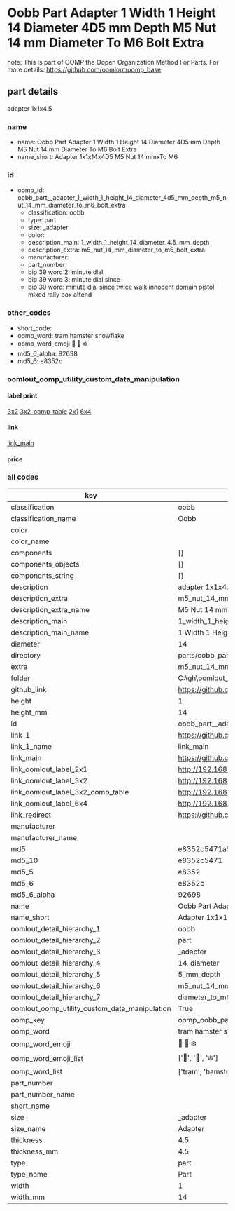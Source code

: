 # Oobb Part  Adapter 1 Width 1 Height 14 Diameter 4D5 mm Depth M5 Nut 14 mm Diameter To M6 Bolt Extra  

note: This is part of OOMP the Oopen Organization Method For Parts. For more details: https://github.com/oomlout/oomp_base

##  part details
  



 adapter 1x1x4.5



### name
* name: Oobb Part  Adapter 1 Width 1 Height 14 Diameter 4D5 mm Depth M5 Nut 14 mm Diameter To M6 Bolt Extra
* name_short: Adapter 1x1x14x4D5 M5 Nut 14 mmxTo M6
### id
* oomp_id: oobb_part__adapter_1_width_1_height_14_diameter_4d5_mm_depth_m5_nut_14_mm_diameter_to_m6_bolt_extra
  * classification: oobb
  * type: part
  * size: _adapter
  * color: 
  * description_main: 1_width_1_height_14_diameter_4.5_mm_depth
  * description_extra: m5_nut_14_mm_diameter_to_m6_bolt_extra
  * manufacturer: 
  * part_number: 
  * bip 39 word 2: minute dial
  * bip 39 word 3: minute dial since
  * bip 39 word: minute dial since twice walk innocent domain pistol mixed rally box attend

### other_codes
* short_code: 
* oomp_word: tram hamster snowflake
* oomp_word_emoji :tram: :hamster: :snowflake:
* md5_6_alpha: 92698
* md5_6: e8352c






### oomlout_oomp_utility_custom_data_manipulation
#### label print
[3x2](http://192.168.1.245:1112/?label=oomp%2092698)
[3x2_oomp_table](http://192.168.1.108:1112/?label=oomp%2092698)
[2x1](http://192.168.1.242:1112/?label=oomp%2092698)
[6x4](http://192.168.1.55:1112/?label=oomp%2092698)    

#### link

[link_main](https://github.com/oomlout/oomlout_oobb_version_4_generated_parts/tree/main/navigation_oomp/oobb/part/_adapter/1_width_1_height_14_diameter_4.5_mm_depth/m5_nut_14_mm_diameter_to_m6_bolt_extra/part)                              

#### price







### all codes 
| key | value |  
| --- | --- |  
| classification | oobb |  
| classification_name | Oobb |  
| color |  |  
| color_name |  |  
| components | [] |  
| components_objects | [] |  
| components_string | [] |  
| description |  adapter 1x1x4.5 |  
| description_extra | m5_nut_14_mm_diameter_to_m6_bolt_extra |  
| description_extra_name | M5 Nut 14 mm Diameter To M6 Bolt Extra |  
| description_main | 1_width_1_height_14_diameter_4.5_mm_depth |  
| description_main_name | 1 Width 1 Height 14 Diameter 4.5 mm Depth |  
| diameter | 14 |  
| directory | parts/oobb_part__adapter_1_width_1_height_14_diameter_4d5_mm_depth_m5_nut_14_mm_diameter_to_m6_bolt_extra |  
| extra | m5_nut_14_mm_diameter_to_m6_bolt |  
| folder | C:\gh\oomlout_oobb_version_4_generated_parts\parts\oobb_part__adapter_1_width_1_height_14_diameter_4d5_mm_depth_m5_nut_14_mm_diameter_to_m6_bolt_extra |  
| github_link | https://github.com/oomlout/oomlout_oomp_part_src/tree/main/parts/oobb_part__adapter_1_width_1_height_14_diameter_4d5_mm_depth_m5_nut_14_mm_diameter_to_m6_bolt_extra |  
| height | 1 |  
| height_mm | 14 |  
| id | oobb_part__adapter_1_width_1_height_14_diameter_4d5_mm_depth_m5_nut_14_mm_diameter_to_m6_bolt_extra |  
| link_1 | https://github.com/oomlout/oomlout_oobb_version_4_generated_parts/tree/main/navigation_oomp/oobb/part/_adapter/1_width_1_height_14_diameter_4.5_mm_depth/m5_nut_14_mm_diameter_to_m6_bolt_extra/part |  
| link_1_name | link_main |  
| link_main | https://github.com/oomlout/oomlout_oobb_version_4_generated_parts/tree/main/navigation_oomp/oobb/part/_adapter/1_width_1_height_14_diameter_4.5_mm_depth/m5_nut_14_mm_diameter_to_m6_bolt_extra/part |  
| link_oomlout_label_2x1 | http://192.168.1.242:1112/?label=oomp%2092698 |  
| link_oomlout_label_3x2 | http://192.168.1.245:1112/?label=oomp%2092698 |  
| link_oomlout_label_3x2_oomp_table | http://192.168.1.108:1112/?label=oomp%2092698 |  
| link_oomlout_label_6x4 | http://192.168.1.55:1112/?label=oomp%2092698 |  
| link_redirect | https://github.com/oomlout/oomlout_oobb_version_4_generated_parts/tree/main/parts/oobb__adapter_01_01_14_4d5_ex_m5_nut_14_mm_diameter_to_m6_bolt |  
| manufacturer |  |  
| manufacturer_name |  |  
| md5 | e8352c5471a5681dd27b4eb5924f446a |  
| md5_10 | e8352c5471 |  
| md5_5 | e8352 |  
| md5_6 | e8352c |  
| md5_6_alpha | 92698 |  
| name | Oobb Part  Adapter 1 Width 1 Height 14 Diameter 4D5 mm Depth M5 Nut 14 mm Diameter To M6 Bolt Extra |  
| name_short | Adapter 1x1x14x4D5 M5 Nut 14 mmxTo M6 |  
| oomlout_detail_hierarchy_1 | oobb |  
| oomlout_detail_hierarchy_2 | part |  
| oomlout_detail_hierarchy_3 | _adapter |  
| oomlout_detail_hierarchy_4 | 14_diameter |  
| oomlout_detail_hierarchy_5 | 5_mm_depth |  
| oomlout_detail_hierarchy_6 | m5_nut_14_mm |  
| oomlout_detail_hierarchy_7 | diameter_to_m6_bolt_extra |  
| oomlout_oomp_utility_custom_data_manipulation | True |  
| oomp_key | oomp_oobb_part__adapter_1_width_1_height_14_diameter_4d5_mm_depth_m5_nut_14_mm_diameter_to_m6_bolt_extra |  
| oomp_word | tram hamster snowflake |  
| oomp_word_emoji | :tram: :hamster: :snowflake: |  
| oomp_word_emoji_list | [':tram:', ':hamster:', ':snowflake:'] |  
| oomp_word_list | ['tram', 'hamster', 'snowflake'] |  
| part_number |  |  
| part_number_name |  |  
| short_name |  |  
| size | _adapter |  
| size_name |  Adapter |  
| thickness | 4.5 |  
| thickness_mm | 4.5 |  
| type | part |  
| type_name | Part |  
| width | 1 |  
| width_mm | 14 |  
